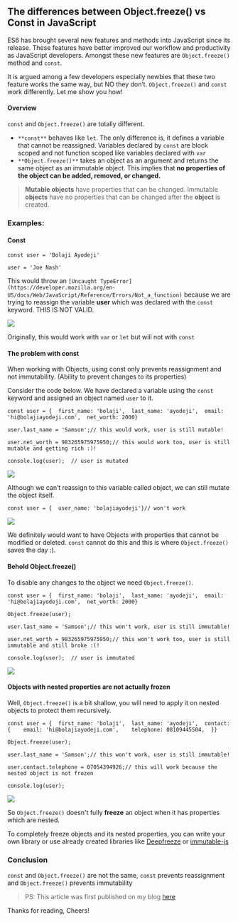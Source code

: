 ## The differences between Object.freeze() vs Const in JavaScript

ES6 has brought several new features and methods into JavaScript since its release. These features have better improved our workflow and productivity as JavaScript developers. Amongst these new features are `Object.freeze()` method and `const`.

It is argued among a few developers especially newbies that these two feature works the same way, but NO they don’t. `Object.freeze()` and `const` work differently. Let me show you how!

#### Overview

`const` and `Object.freeze()` are totally different.

*   `**const**` behaves like `let`. The only difference is, it defines a variable that cannot be reassigned. Variables declared by `const` are block scoped and not function scoped like variables declared with `var`
*   `**Object.freeze()**` takes an object as an argument and returns the same object as an immutable object. This implies that **no properties of the object can be added, removed, or changed.**

> **Mutable objects** have properties that can be changed. Immutable **objects** have no properties that can be changed after the **object** is created.

### Examples:

#### Const


```
const user = 'Bolaji Ayodeji'
```



```
user = 'Joe Nash'
```


This would throw an `[Uncaught TypeError](https://developer.mozilla.org/en-US/docs/Web/JavaScript/Reference/Errors/Not_a_function)` because we are trying to reassign the variable **user** which was declared with the `const` keyword. THIS IS NOT VALID.

![](https://cdn-images-1.medium.com/max/1600/1*fkm8tv7a1jdhQSWa1Hl5tg.png)

Originally, this would work with `var` or `let` but will not with `const`

#### The problem with const

When working with Objects, using const only prevents reassignment and not immutability. (Ability to prevent changes to its properties)

Consider the code below. We have declared a variable using the `const` keyword and assigned an object named `user` to it.

```
const user = {  first_name: 'bolaji',  last_name: 'ayodeji',  email: 'hi@bolajiayodeji.com',  net_worth: 2000}
```

```
user.last_name = 'Samson';// this would work, user is still mutable!
```

```
user.net_worth = 983265975975950;// this would work too, user is still mutable and getting rich :)!
```

```
console.log(user);  // user is mutated
```

![](https://cdn-images-1.medium.com/max/1600/1*fXjTs7lGxDXd3bFv2rF1Vg.png)

Although we can’t reassign to this variable called object, we can still mutate the object itself.

```
const user = {  user_name: 'bolajiayodeji'}// won't work
```

![](https://cdn-images-1.medium.com/max/1600/1*hxSHWKuB8nopFHif_ETW9g.png)

We definitely would want to have Objects with properties that cannot be modified or deleted. `const` cannot do this and this is where `Object.freeze()` saves the day :).

#### Behold Object.freeze()

To disable any changes to the object we need `Object.freeze()`.

```
const user = {  first_name: 'bolaji',  last_name: 'ayodeji',  email: 'hi@bolajiayodeji.com',  net_worth: 2000}
```


```
Object.freeze(user);
```


```
user.last_name = 'Samson';// this won't work, user is still immutable!
```

```
user.net_worth = 983265975975950;// this won't work too, user is still immutable and still broke :(!
```

```
console.log(user);  // user is immutated
```

![](https://cdn-images-1.medium.com/max/1600/1*uiv64RdHsencUe9ZKptrbw.png)

#### Objects with nested properties are not actually frozen

Well, `Object.freeze()` is a bit shallow, you will need to apply it on nested objects to protect them recursively.

```
const user = {  first_name: 'bolaji',  last_name: 'ayodeji',  contact: {    email: 'hi@bolajiayodeji.com',    telephone: 08109445504,  }}
```


```
Object.freeze(user);
```


```
user.last_name = 'Samson';// this won't work, user is still immutable!
```

```
user.contact.telephone = 07054394926;// this will work because the nested object is not frozen
```

```
console.log(user);
```

![](https://cdn-images-1.medium.com/max/1600/1*xL0vmY5YC7n3hq5SfIT-Vg.png)

So `Object.freeze()` doesn't fully **freeze** an object when it has properties which are nested.

To completely freeze objects and its nested properties, you can write your own library or use already created libraries like [Deepfreeze](https://github.com/substack/deep-freeze) or [immutable-js](https://github.com/immutable-js/immutable-js)

### Conclusion

`const` and `Object.freeze()` are not the same, `const` prevents reassignment and `Object.freeze()` prevents immutability

> PS: This article was first published on my blog [here](https://bolajiayodeji.com/object.freeze-vs-const/)

Thanks for reading, Cheers!